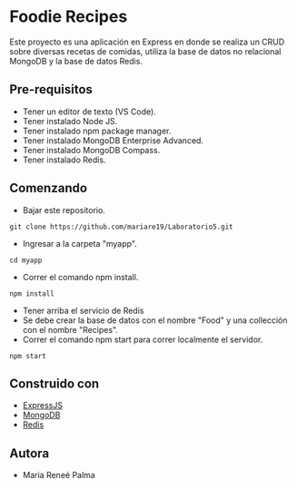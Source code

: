 # Foodie Recipes

Este proyecto es una aplicación en Express en donde se realiza un CRUD sobre diversas recetas de comidas, utiliza la base de datos no relacional MongoDB y la base de datos Redis.

## Pre-requisitos

* Tener un editor de texto (VS Code).
* Tener instalado Node JS.
* Tener instalado npm package manager.
* Tener instalado MongoDB Enterprise Advanced.
* Tener instalado MongoDB Compass.
* Tener instalado Redis.

## Comenzando
* Bajar este repositorio.
```
git clone https://github.com/mariare19/Laboratorio5.git
```
* Ingresar a la carpeta "myapp".
```
cd myapp
```
* Correr el comando npm install.
```
npm install
```
* Tener arriba el servicio de Redis
* Se debe crear la base de datos con el nombre "Food" y una collección con el nombre "Recipes".
* Correr el comando npm start para correr localmente el servidor.
```
npm start
```

## Construido con
* [ExpressJS](https://expressjs.com/es/)
* [MongoDB](https://www.mongodb.com/es)
* [Redis](https://redis.io/)

## Autora
* Maria Reneé Palma
